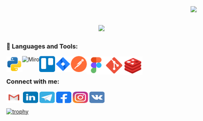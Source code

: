 <img align="right" src="https://visitor-badge.laobi.icu/badge?page_id=DenisZhutaev.DenisZhutaev">

<h1 align="center">
  <a href="https://git.io/typing-svg">
    <img src="https://readme-typing-svg.herokuapp.com/?lines=Hello,+There!+👋;This+is+Denis....;Nice+to+meet+you!&center=true&size=30">
  </a>
</h1>
<!-- <div align="center">
   <h1>Hi there, I'm <a href="https://github.com/DenisZhutaev">Denis</a> <img src="https://media.giphy.com/media/hvRJCLFzcasrR4ia7z/giphy.gif" width="25px"> </h1>
 -->
<!-- [![Visits](https://komarev.com/ghpvc/?username=DenisZhutaev&logo=GitHub&label=github%20visits&color=336699&logoColor=white&style=flat-square)](https://github.com/DenisZhutaev) -->

<!--
**DenisZhutaev/DenisZhutaev** is a ✨ _special_ ✨ repository because its `README.md` (this file) appears on your GitHub profile.

Here are some ideas to get you started:

- 🔭 I’m currently working on ...
- 🌱 I’m currently learning ...
- 👯 I’m looking to collaborate on ...
- 🤔 I’m looking for help with ...
- 💬 Ask me about ...
- 📫 How to reach me: ...
- 😄 Pronouns: ...
- ⚡ Fun fact: ...
-->

### 🔨 Languages and Tools:
<a href="https://www.python.org" target="_blank"><img align="left" alt="Python" height="42px" src="https://github.com/DenisZhutaev/DenisZhutaev/blob/5c494a0cd80c9375a764ae95be0eeba583b07014/python-svgrepo-com.svg"></a>
<a href="https://miro.com/" target="_blank"> <img align="left" alt="Miro" height ="42px"  src="https://github.com/DenisZhutaev/DenisZhutaev/blob/8e28783ec35a7d29d0889af84cd25130dc46be67/miro-logos-idG4aRyg5R.svg"> </a>
<a href="https://trello.com/" target="_blank"><img align="left" alt="Trello" height ="42px" src="https://github.com/DenisZhutaev/DenisZhutaev/blob/b3ebef14b6d2e63a30986e8399920b22386575c7/trello-color-svgrepo-com.svg"></a>
<a href="https://www.atlassian.com/ru/software/jira" target="_blank"> <img align="left" alt="Jira" height ="42px" src="https://github.com/DenisZhutaev/DenisZhutaev/blob/51a4c6f8382e0f214b0d5a3196e3217492de7bd4/jira-svgrepo-com.svg"></a>
<a href="https://www.postman.com/" target="_blank"><img align="left" alt="Postman" height ="42px" src="https://github.com/DenisZhutaev/DenisZhutaev/blob/38999e3946d16ff7d8102a5f1e9b81c4b3c5d887/postman-icon-svgrepo-com.svg"></a>
<a href="https://www.figma.com/" target="_blank"> <img align="left" src="https://github.com/DenisZhutaev/DenisZhutaev/blob/e787af0f5d22935faa689dbbfeba22f44228d294/icons8-figma-96.svg" alt="Figma" height='48px'/></a>
<a href="https://git-scm.com/" target="_blank"> <img align="left" src="https://github.com/DenisZhutaev/DenisZhutaev/blob/b9ac63c9d2e6aaabd538c8fe1ba9b0b03efe7261/git-svgrepo-com.svg" align="left" alt="git" height='49px'/></a>
<a href="https://www.redis.io/" target="_blank"> <img align="left" src="https://github.com/DenisZhutaev/DenisZhutaev/blob/932d1f0171720ddb8fcccbe1d94c6a59cb7b71a8/icons8-redis-96.svg" alt="Redis" height='50px'/></a>

<br>
<br>




<h3 align="left">Connect with me:</h3>
<p align="left">
 <a href="mailto:zhutaev.d@gmail.com" target="blank"><img align="center"  src="https://github.com/DenisZhutaev/DenisZhutaev/blob/7fec85857ca7dfb309f40873a66de5da3de04b84/gmail-old-svgrepo-com.svg" alt="" height="30" width="40"  /></a>
 <a href="https://www.linkedin.com/in/denis-zhutaev-ju/" target="blank"><img align="center"  src="https://github.com/DenisZhutaev/DenisZhutaev/blob/b3cfb8c4dcd5fc84edb335c6a01a6924aed33b82/linkedin-svgrepo-com.svg" alt="" height="30" width="40"  /></a>
 <a href="https://t.me/user_553876" target="blank"><img align="center"  src="https://github.com/DenisZhutaev/DenisZhutaev/blob/ad707d55e42eeff69891381bc2b0dae711ea7957/telegram-svgrepo-com.svg" alt="" height="30" width="40"  /></a>
 <a href="https://www.facebook.com/profile.php?id=1748846065" target="blank"><img align="center"  src="https://github.com/DenisZhutaev/DenisZhutaev/blob/4beadd6b586c37ef5bba11b645554fad281279cd/facebook-svgrepo-com.svg" alt="" height="30" width="40"  /></a>
 <a href="https://www.instagram.com/zhutaevdenis/" target="blank"><img align="center"  src="https://github.com/DenisZhutaev/DenisZhutaev/blob/7c4b553549dafd15f3f3c1a94e374c0e187f739c/instagram-2-1-logo-svgrepo-com.svg" alt="" height="30"  width="40" /></a>
 <a href="https://vk.com/zhutaev_den" target="blank"><img align="center"  src="https://github.com/DenisZhutaev/DenisZhutaev/blob/5746c9f35e064a5dcc2e57c7060f34754cdbe1b0/vk-svgrepo-com.svg" alt="" height="30" width="40" /></a>
</p>

<!-- [![trophy](https://github-profile-trophy.vercel.app/?username=DenisZhutaev&row=2&column=3)](https://github.com/ryo-ma/github-profile-trophy) -->
[![trophy](https://github-profile-trophy.vercel.app/?username=DenisZhutaev&theme=onedark)](https://github.com/ryo-ma/github-profile-trophy)

